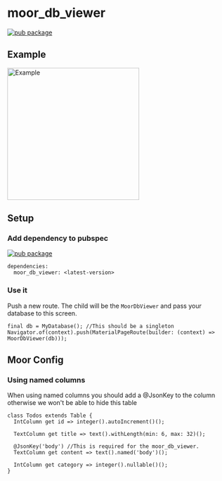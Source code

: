 # moor_db_viewer

[![pub package](https://img.shields.io/pub/v/moor_db_viewer.svg)](https://pub.dartlang.org/packages/moor_db_viewer)

## Example

<img src="https://github.com/vanlooverenkoen/moor_db_viewer/blob/master/assets/example.gif?raw=true" alt="Example" width="300"/>

## Setup

### Add dependency to pubspec

[![pub package](https://img.shields.io/pub/v/moor_db_viewer.svg)](https://pub.dartlang.org/packages/moor_db_viewer)
```
dependencies:
  moor_db_viewer: <latest-version>
```

### Use it

Push a new route. The child will be the `MoorDbViewer` and pass your database to this screen.
```
final db = MyDatabase(); //This should be a singleton
Navigator.of(context).push(MaterialPageRoute(builder: (context) => MoorDbViewer(db)));
```

## Moor Config

### Using named columns

When using named columns you should add a @JsonKey to the column otherwise we won't be able to hide this table
```
class Todos extends Table {
  IntColumn get id => integer().autoIncrement()();

  TextColumn get title => text().withLength(min: 6, max: 32)();

  @JsonKey('body') //This is required for the moor_db_viewer. 
  TextColumn get content => text().named('body')();

  IntColumn get category => integer().nullable()();
}
```

